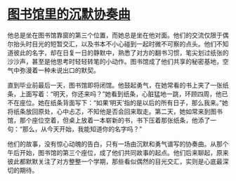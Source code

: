 # [图书馆里的沉默协奏曲](https://xincaiuu.github.io)

他总是坐在图书馆靠窗的第三个位置，而她总是坐在他对面。他们的交流仅限于偶尔抬头时目光的短暂交汇，以及书本不小心碰到一起时微不可察的点头。他们不知道彼此的名字，却在日复一日的静默中，熟悉了对方的翻书习惯，笔尖划过纸张的沙沙声，甚至是他思考时轻轻转笔的小动作。图书馆成了他们共享的秘密基地，空气中弥漫着一种未说出口的默契。

直到毕业前最后一天，图书馆即将闭馆。他鼓起勇气，在她常看的书上夹了一张纸条，上面写着：“明天，你还来吗？”她看到纸条，心脏猛地一跳，环顾四周，他已不在座位。她在纸条背面写下：“如果‘明天’指的是以后的所有日子，那么我来。”她将纸条放回原处，心中忐忑，不知他是否会回来取走。第二天，她如常来到图书馆，那个座位空着，但桌上放着一本崭新的书，书下压着那张纸条，他添了一句：“那么，从今天开始，我能知道你的名字吗？”

他们的故事，没有惊心动魄的告白，只有一场由沉默和勇气谱写的协奏曲。从那个午后开始，图书馆的第三个座位，成了他们共同故事的起点。他们后来聊起，原来彼此都默默关注了对方整整一个学期，那些看似偶然的目光交汇，实则是心底最深切的期待。
